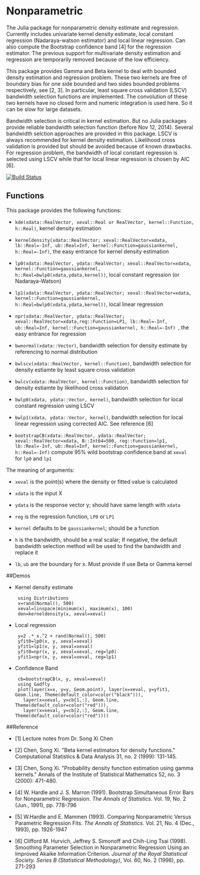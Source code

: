 # Nonparametric
The Julia package for nonparametric density estimate and regression. Currently includes univariate kernel density estimate, local constant regression (Nadaraya-watson estimator) and local linear regression. Can also compute the Bootstrap confidence band [4] for the regression estimator. The previous support for multivariate density estimation and regression are temporarily removed because of the low efficiency.

This package provides Gamma and Beta kernel to deal with bounded density estimation and regression problem. These two kernels are free of boundary bias for one side bounded and two sides bounded problems respectively, see [2, 3]. In particular, least square cross validation (LSCV) bandwidth selection functions are implemented. The convolution of these two kernels have no closed form and numeric integration is used here. So it can be slow for large datasets.

Bandwidth selection is critical in kernel estimation. But no Julia packages provide reliable bandwidth selection function (before Nov 12, 2014). Several bandwidth selction approaches are provided in this package. LSCV is always recommended for kernel density estimation. Likelihood cross validation is provided but should be avoided because of known drawbacks. For regression problem, the bandwidth of local constant regression is selected using LSCV while that for local linear regression is chosen by AIC [6].


[![Build Status](https://travis-ci.org/panlanfeng/Nonparametric.jl.png)](https://travis-ci.org/panlanfeng/Nonparametric.jl)

## Functions
This package provides the following functions:

 - `kde(xdata::RealVector, xeval::Real or RealVector, kernel::Function, h::Real)`, kernel density estimation

 - `kerneldensity(xdata::RealVector; xeval::RealVector=xdata, lb::Real=-Inf, ub::Real=Inf, kernel::Function=gaussiankernel, h::Real=-Inf)`, the easy entrance for kernel density estimation

 - `lp0(xdata::RealVector, ydata::RealVector; xeval::RealVector=xdata, kernel::Function=gaussiankernel, h::Real=bwlp0(xdata,ydata,kernel))`, local constant regression (or Nadaraya-Watson)

 - `lp1(xdata::RealVector, ydata::RealVector; xeval::RealVector=xdata, kernel::Function=gaussiankernel, h::Real=bwlp0(xdata,ydata,kernel))`,  local linear regression

 - `npr(xdata::RealVector, ydata::RealVector; xeval::RealVector=xdata,reg::Function=LP1, lb::Real=-Inf, ub::Real=Inf, kernel::Function=gaussiankernel, h::Real=-Inf) `, the easy entrance for regression

 - `bwnormal(xdata::Vector)`, bandwidth selection for density estimate by referencing to normal distribution

 - `bwlscv(xdata::RealVector, kernel::Function)`, bandwidth selection for density estiamte by least square cross validation

 - `bwlcv(xdata::RealVector, kernel::Function)`, bandwidth selection for density estiamte by likelihood cross validation

 - `bwlp0(xdata, ydata::Vector, kernel)`, bandwidth selection for local constant regression using LSCV

 - `bwlp1(xdata, ydata::Vector, kernel)`, bandwidth selection for local linear regression using corrected AIC. See reference [6]

 - `bootstrapCB(xdata::RealVector, ydata::RealVector; xeval::RealVector=xdata, B::Int64=500, reg::Function=lp1, lb::Real=-Inf, ub::Real=Inf, kernel::Function=gaussiankernel, h::Real=-Inf)` compute 95% wild bootstrap confidence band at `xeval` for `lp0` and `lp1`



The meaning of arguments:

 - `xeval` is the point(s) where the density or fitted value is calculated

 - `xdata` is the input X

 - `ydata` is the response vector y; should have same length with `xdata`

 - `reg` is the regression function, `LP0` or `LP1`

 - `kernel` defaults to be `gaussiankernel`; should be a function

 - `h` is the bandwidth, should be a real scalar; If negative, the default bandwidth selection method will be used to find the bandwidth and replace it

 - `lb`, `ub` are the boundary for x. Must provide if use Beta or Gamma kernel


##Demos

 - Kernel density estimate

        using Distributions
        x=rand(Normal(), 500)
        xeval=linspace(minimum(x), maximum(x), 100)
        den=kerneldensity(x, xeval=xeval)


 - Local regression

        y=2 .* x.^2 + rand(Normal(), 500)
        yfit0=lp0(x, y, xeval=xeval)
        yfit1=lp1(x, y, xeval=xeval)
        yfit0=npr(x, y, xeval=xeval, reg=lp0)
        yfit1=npr(x, y, xeval=xeval, reg=lp1)

 - Confidence Band

        cb=bootstrapCB(x, y, xeval=xeval)
        using Gadfly
        plot(layer(x=x, y=y, Geom.point), layer(x=xeval, y=yfit1, Geom.line, Theme(default_color=color("black"))),
          layer(x=xeval, y=cb[1,:], Geom.line, Theme(default_color=color("red"))),
          layer(x=xeval, y=cb[2,:], Geom.line, Theme(default_color=color("red"))))




##Reference

 - [1] Lecture notes from Dr. Song Xi Chen

 - [2] Chen, Song Xi. "Beta kernel estimators for density functions." Computational Statistics & Data Analysis 31, no. 2 (1999): 131-145.

 - [3] Chen, Song Xi. "Probability density function estimation using gamma kernels." Annals of the Institute of Statistical Mathematics 52, no. 3 (2000): 471-480.

 - [4] W. Hardle and J. S. Marron (1991). Bootstrap Simultaneous Error Bars for Nonparametric Regression. _The Annals of Statistics_. Vol. 19, No. 2 (Jun., 1991), pp. 778-796

 - [5] W.Hardle and E. Mammen (1993). Comparing Nonparametric Versus Parametric Regression Fits. _The Annals of Statistics_. Vol. 21, No. 4 (Dec., 1993), pp. 1926-1947

 -  [6] Clifford M. Hurvich, Jeffrey S. Simonoff and Chih-Ling Tsai (1998). Smoothing Parameter Selection in Nonparametric Regression Using an Improved Akaike Information Criterion. _Journal of the Royal Statistical Society. Series B (Statistical Methodology)_, Vol. 60, No. 2 (1998), pp. 271-293





